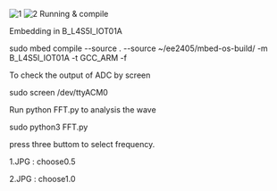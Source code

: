 ![1](https://user-images.githubusercontent.com/79573609/113851201-d7d3bd80-97cd-11eb-9380-ff4095cddaeb.JPG)
![2](https://user-images.githubusercontent.com/79573609/113851209-d86c5400-97cd-11eb-93d3-5873ef0506df.JPG)
Running & compile

Embedding in B_L4S5I_IOT01A

sudo mbed compile --source . --source ~/ee2405/mbed-os-build/ -m B_L4S5I_IOT01A -t GCC_ARM -f

To check the output of ADC by screen

sudo screen /dev/ttyACM0

Run python FFT.py to analysis the wave

sudo python3 FFT.py

press three buttom to select frequency.

1.JPG : choose0.5

2.JPG : choose1.0
